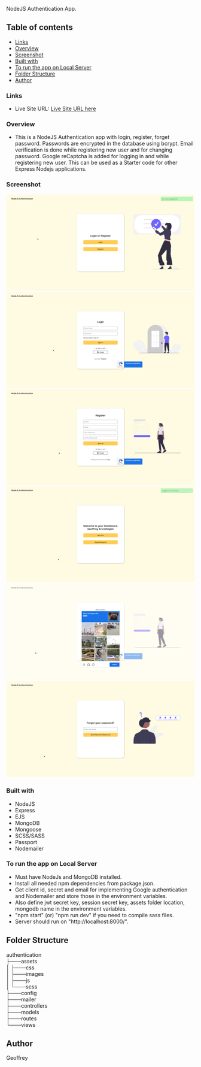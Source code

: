 NodeJS Authentication App.

## Table of contents

- [Links](#links)
- [Overview](#overview)
- [Screenshot](#screenshot)
- [Built with](#built-with)
- [To run the app on Local Server](#to-run-the-app-on-local-server)
- [Folder Structure](#folder-structure)
- [Author](#author)

### Links

- Live Site URL: [Live Site URL here](https://nodejs-auth.cyclic.app/)

### Overview

- This is a NodeJS Authentication app with login, register, forget password. Passwords are encrypted in the database using bcrypt. Email verification is done while registering new user and for changing password. Google reCaptcha is added for logging in and while registering new user. This can be used as a Starter code for other Express Nodejs applications.

### Screenshot

![](assets/images/1.png)
![](assets/images/2.png)
![](assets/images/3.png)
![](assets/images/4.png)
![](assets/images/5.png)
![](assets/images/6.png)

### Built with

- NodeJS
- Express
- EJS
- MongoDB
- Mongoose
- SCSS/SASS
- Passport
- Nodemailer

### To run the app on Local Server

- Must have NodeJs and MongoDB installed.
- Install all needed npm dependencies from package.json.
- Get client id, secret and email for implementing Google authentication and Nodemailer and store those in the environment variables.
- Also define jwt secret key, session secret key, assets folder location, mongodb name in the environment variables.
- "npm start" (or) "npm run dev" if you need to compile sass files.
- Server should run on "http://localhost:8000/".

## Folder Structure

authentication <br>
├───assets <br>
│ ├───css <br>
│ ├───images <br>
│ ├───js <br>
│ └───scss <br>
├───config <br>
├───mailer <br>
├───controllers <br>
├───models <br>
├───routes <br>
└───views <br>

## Author

Geoffrey
